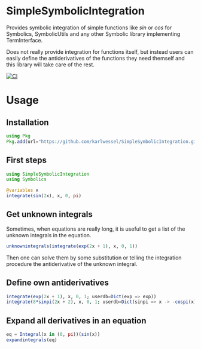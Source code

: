 # SimpleSymbolicIntegration

Provides symbolic integration of simple functions like $sin$ or $cos$ for Symbolics, SymbolicUtils and any other Symbolic library implementing TermInterface.

Does not really provide integration for functions itself, but instead users can easily define the antiderivatives of the functions they need themself and this library will take care of the rest.

[![CI](https://github.com/karlwessel/SimpleSymbolicIntegration/actions/workflows/CI.yml/badge.svg)](https://github.com/karlwessel/SimpleSymbolicIntegration/actions/workflows/CI.yml)

# Usage
## Installation
```julia
using Pkg
Pkg.add(url="https://github.com/karlwessel/SimpleSymbolicIntegration.git")
```

## First steps
```julia
using SimpleSymbolicIntegration
using Symbolics

@variables x
integrate(sin(2x), x, 0, pi)
```

## Get unknown integrals
Sometimes, when equations are really long, it is useful to get a list of the unknown
integrals in the equation.
```julia
unknownintegrals(integrate(exp(2x + 1), x, 0, 1))
```

Then one can solve them by some substitution or telling the
integration procedure the antiderivative of the unknown integral.

## Define own antiderivatives
```julia
integrate(exp(2x + 1), x, 0, 1; userdb=Dict(exp => exp))
integrate(8*sinpi(2x + 2), x, 0, 1; userdb=Dict(sinpi => x -> -cospi(x) / pi))
```

## Expand all derivatives in an equation
```julia
eq = Integral(x in (0, pi))(sin(x))
expandintegrals(eq)
```

